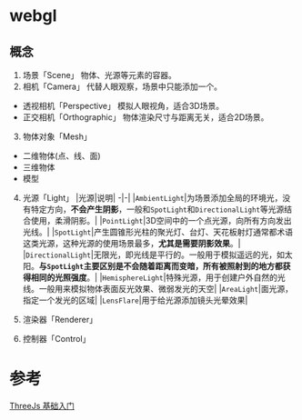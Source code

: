 # webgl
## 概念
1. 场景「Scene」
物体、光源等元素的容器。
2. 相机「Camera」
代替人眼观察，场景中只能添加一个。
  - 透视相机「Perspective」
  模拟人眼视角，适合3D场景。
  - 正交相机「Orthographic」
  物体渲染尺寸与距离无关，适合2D场景。
3. 物体对象「Mesh」
  - 二维物体(点、线、面)
  - 三维物体
  - 模型
4. 光源「Light」
|光源|说明|
-|-|
|`AmbientLight`|为场景添加全局的环境光，没有特定方向，**不会产生阴影**，一般和`SpotLight`和`DirectionalLight`等光源结合使用，柔滑阴影。|
|`PointLight`|3D空间中的一个点光源，向所有方向发出光线。|
|`SpotLight`|产生圆锥形光柱的聚光灯、台灯、天花板射灯通常都术语这类光源，这种光源的使用场景最多，**尤其是需要阴影效果**。|
|`DirectionalLight`|无限光，即光线是平行的。一般用于模拟遥远的光，如太阳。**与`SpotLight`主要区别是不会随着距离而变暗，所有被照射到的地方都获得相同的光照强度**。|
|`HemisphereLight`|特殊光源，用于创建户外自然的光线。一般用来模拟物体表面反光效果、微弱发光的天空|
|`AreaLight`|面光源，指定一个发光的区域|
|`LensFlare`|用于给光源添加镜头光晕效果|
5. 渲染器「Renderer」

6. 控制器「Control」

# 参考
[ThreeJs 基础入门](https://sq.163yun.com/blog/article/203590884053413888)